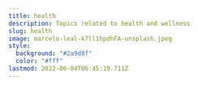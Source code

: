 ```yaml
---
title: health
description: Topics related to health and wellness
slug: health
image: marcelo-leal-k7ll1hpdhFA-unsplash.jpeg
style:
  background: "#2a9d8f"
  color: "#fff"
lastmod: 2022-06-04T06:45:19.711Z
---
```

